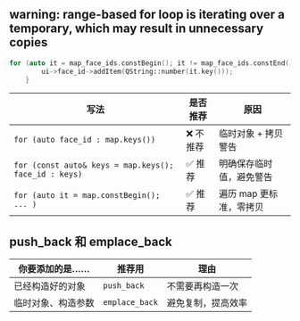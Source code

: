 ## warning: range-based for loop is iterating over a temporary, which may result in unnecessary copies

```c++
for (auto it = map_face_ids.constBegin(); it != map_face_ids.constEnd(); ++it) {
        ui->face_id->addItem(QString::number(it.key()));
    }    
```

| 写法                                                  | 是否推荐 | 原因                     |
| ----------------------------------------------------- | -------- | ------------------------ |
| `for (auto face_id : map.keys())`                     | ❌ 不推荐 | 临时对象 + 拷贝警告      |
| `for (const auto& keys = map.keys(); face_id : keys)` | ✅ 推荐   | 明确保存临时值，避免警告 |
| `for (auto it = map.constBegin(); ... )`              | ✅ 推荐   | 遍历 map 更标准，零拷贝  |

## push_back 和   emplace_back

| 你要添加的是……     | 推荐用         | 理由               |
| ------------------ | -------------- | ------------------ |
| 已经构造好的对象   | `push_back`    | 不需要再构造一次   |
| 临时对象、构造参数 | `emplace_back` | 避免复制，提高效率 |